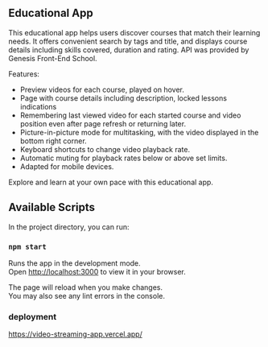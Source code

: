 ## Educational App

This educational app helps users discover courses that match their learning needs. It offers convenient search by tags and title, and displays course details including skills covered, duration and rating. API was provided by Genesis Front-End School.

Features:

- Preview videos for each course, played on hover.
- Page with course details including description, locked lessons indications
- Remembering last viewed video for each started course and video position even after page refresh or returning later.
- Picture-in-picture mode for multitasking, with the video displayed in the bottom right corner.
- Keyboard shortcuts to change video playback rate.
- Automatic muting for playback rates below or above set limits.
- Adapted for mobile devices.

Explore and learn at your own pace with this educational app.

## Available Scripts

In the project directory, you can run:

### `npm start`

Runs the app in the development mode.\
Open [http://localhost:3000](http://localhost:3000) to view it in your browser.

The page will reload when you make changes.\
You may also see any lint errors in the console.

### deployment

https://video-streaming-app.vercel.app/
